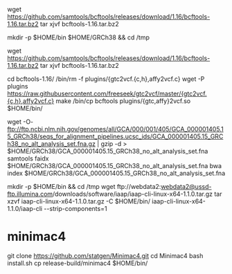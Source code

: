 wget https://github.com/samtools/bcftools/releases/download/1.16/bcftools-1.16.tar.bz2
tar xjvf bcftools-1.16.tar.bz2


mkdir -p $HOME/bin $HOME/GRCh38 && cd /tmp

wget https://github.com/samtools/bcftools/releases/download/1.16/bcftools-1.16.tar.bz2
tar xjvf bcftools-1.16.tar.bz2

cd bcftools-1.16/
/bin/rm -f plugins/{gtc2vcf.{c,h},affy2vcf.c}
wget -P plugins https://raw.githubusercontent.com/freeseek/gtc2vcf/master/{gtc2vcf.{c,h},affy2vcf.c}
make
/bin/cp bcftools plugins/{gtc,affy}2vcf.so $HOME/bin/


wget -O- ftp://ftp.ncbi.nlm.nih.gov/genomes/all/GCA/000/001/405/GCA_000001405.15_GRCh38/seqs_for_alignment_pipelines.ucsc_ids/GCA_000001405.15_GRCh38_no_alt_analysis_set.fna.gz | gzip -d > $HOME/GRCh38/GCA_000001405.15_GRCh38_no_alt_analysis_set.fna
samtools faidx $HOME/GRCh38/GCA_000001405.15_GRCh38_no_alt_analysis_set.fna
bwa index $HOME/GRCh38/GCA_000001405.15_GRCh38_no_alt_analysis_set.fna


mkdir -p $HOME/bin && cd /tmp
wget ftp://webdata2:webdata2@ussd-ftp.illumina.com/downloads/software/iaap/iaap-cli-linux-x64-1.1.0.tar.gz
tar xzvf iaap-cli-linux-x64-1.1.0.tar.gz -C $HOME/bin/ iaap-cli-linux-x64-1.1.0/iaap-cli --strip-components=1





# minimac4
git clone https://github.com/statgen/Minimac4.git
cd Minimac4
bash install.sh
cp release-build/minimac4 $HOME/bin/



